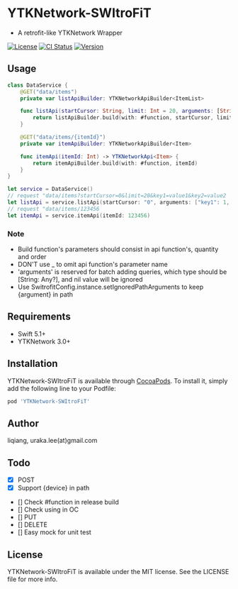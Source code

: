 # YTKNetwork-SWItroFiT
- A retrofit-like YTKNetwork Wrapper

[![License](https://img.shields.io/cocoapods/l/YTKNetwork-SWItroFiT.svg?style=flat)](https://cocoapods.org/pods/YTKNetwork-SWItroFiT)
[![CI Status](https://img.shields.io/travis/urakalee/YTKNetwork-SWItroFiT.svg?style=flat)](https://travis-ci.org/urakalee/YTKNetwork-SWItroFiT)
[![Version](https://img.shields.io/cocoapods/v/YTKNetwork-SWItroFiT.svg?style=flat)](https://cocoapods.org/pods/YTKNetwork-SWItroFiT)

## Usage
```swift
class DataService {
    @GET("data/items")
    private var listApiBuilder: YTKNetworkApiBuilder<ItemList>

    func listApi(startCursor: String, limit: Int = 20, arguments: [String: Any?]) -> YTKNetworkApi<ItemList> {
        return listApiBuilder.build(with: #function, startCursor, limit, arguments)
    }

    @GET("data/items/{itemId}")
    private var itemApiBuilder: YTKNetworkApiBuilder<Item>

    func itemApi(itemId: Int) -> YTKNetworkApi<Item> {
        return itemApiBuilder.build(with: #function, itemId)
    }
}

let service = DataService()
// request "data/items?startCursor=0&limit=20&key1=value1&key2=value2
let listApi = service.listApi(startCursor: "0", arguments: ["key1": 1, "key2": "value2", "key3": nil])
// request "data/items/123456
let itemApi = service.itemApi(itemId: 123456)

```
### Note
- Build function's parameters should consist in api function's, quantity and order
- DON'T use _ to omit api function's parameter name
- 'arguments' is reserved for batch adding queries, which type should be [String: Any?], and nil value will be ignored
- Use SwitrofitConfig.instance.setIgnoredPathArguments to keep {argument} in path

## Requirements
- Swift 5.1+
- YTKNetwork 3.0+

## Installation

YTKNetwork-SWItroFiT is available through [CocoaPods](https://cocoapods.org). To install
it, simply add the following line to your Podfile:

```ruby
pod 'YTKNetwork-SWItroFiT'
```

## Author

liqiang, uraka.lee(at)gmail.com

## Todo
- [x] POST
- [x] Support {device} in path
- [] Check #function in release build
- [] Check using in OC
- [] PUT
- [] DELETE
- [] Easy mock for unit test

## License

YTKNetwork-SWItroFiT is available under the MIT license. See the LICENSE file for more info.
